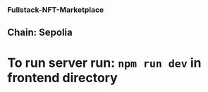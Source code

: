 ### Fullstack-NFT-Marketplace
## Chain: Sepolia
# To run server run: `npm run dev` in frontend directory 
